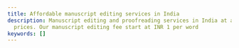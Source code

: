 ```yaml
---
title: Affordable manuscript editing services in India
description: Manuscript editing and proofreading services in India at affordable
  prices. Our manuscript editing fee start at INR 1 per word
keywords: []
---
```

